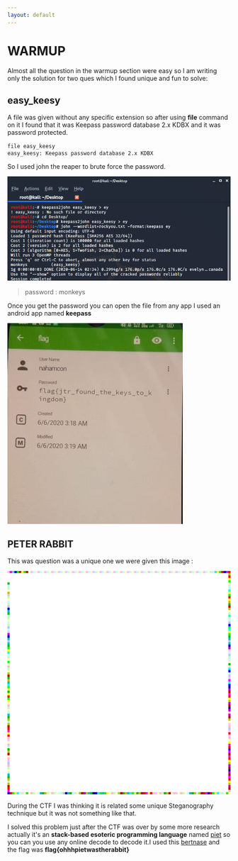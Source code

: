 ```yaml
---
layout: default
---
```

# WARMUP

Almost all the question in the warmup section were easy so I am writing only the solution for two ques which I found unique and fun to solve:


## easy_keesy

A file was given without any specific extension so after using **file** command on it I found that it was Keepass password database 2.x KDBX and it was password protected.

```
file easy_keesy
easy_keesy: Keepass password database 2.x KDBX

```

So I used john the reaper to brute force the password.

![](img/ek.png)

> password : monkeys

Once you  get the password you can open the file from any app I used an android app named **keepass**

![](img/k.jpeg)

## PETER RABBIT

This was question was a unique one we were given this image :

![](img/peter.png)

During the CTF I was thinking it is related some unique Steganography technique but it was not something like that.

I solved this problem just after the CTF was over by some more research actually it's an **stack-based esoteric programming language** named [piet](https://esolangs.org/wiki/Piet) so you can you use any online decode to decode it.I used this [bertnase](https://www.bertnase.de/npiet/npiet-execute.php) and the flag was **flag{ohhhpietwastherabbit}**
